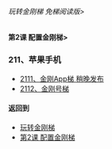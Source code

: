 ###### 玩转金刚梯 免梯阅读版> 
#### 第2课 配置金刚梯>

### 211、苹果手机
- [2111、金刚App梯 稍晚发布](https://github.com/a2zitpro/web/blob/master/LadderFree/LadderConfigure/Apple/iPhone/LadderApp.md)
- [2112、金刚号梯](https://github.com/a2zitpro/web/blob/master/LadderFree/LadderConfigure/Apple/iPhone/LadderKKID.md)



#### 返回到
- [玩转金刚梯](https://github.com/a2zitpro/web/blob/master/LadderFree/main.md)
- [第2课 配置金刚梯](https://github.com/a2zitpro/web/blob/master/LadderFree/LadderConfigure/LadderConfigure.md)
